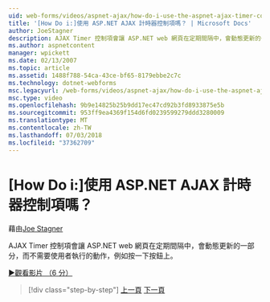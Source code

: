 ```yaml
---
uid: web-forms/videos/aspnet-ajax/how-do-i-use-the-aspnet-ajax-timer-control
title: '[How Do i:]使用 ASP.NET AJAX 計時器控制項嗎？ | Microsoft Docs'
author: JoeStagner
description: AJAX Timer 控制項會讓 ASP.NET web 網頁在定期間隔中，會動態更新的一部分，而不需要使用者執行...
ms.author: aspnetcontent
manager: wpickett
ms.date: 02/13/2007
ms.topic: article
ms.assetid: 1488f788-54ca-43ce-bf65-8179ebbe2c7c
ms.technology: dotnet-webforms
msc.legacyurl: /web-forms/videos/aspnet-ajax/how-do-i-use-the-aspnet-ajax-timer-control
msc.type: video
ms.openlocfilehash: 9b9e14825b25b9dd17ec47cd92b3fd8933875e5b
ms.sourcegitcommit: 953ff9ea4369f154d6fd0239599279ddd3280009
ms.translationtype: MT
ms.contentlocale: zh-TW
ms.lasthandoff: 07/03/2018
ms.locfileid: "37362709"
---
```

<a name="how-do-i-use-the-aspnet-ajax-timer-control"></a>[How Do i:]使用 ASP.NET AJAX 計時器控制項嗎？
====================
藉由[Joe Stagner](https://github.com/JoeStagner)

AJAX Timer 控制項會讓 ASP.NET web 網頁在定期間隔中，會動態更新的一部分，而不需要使用者執行的動作，例如按一下按鈕上。

[&#9654;觀看影片 （6 分）](https://channel9.msdn.com/Blogs/ASP-NET-Site-Videos/how-do-i-use-the-aspnet-ajax-timer-control)

> [!div class="step-by-step"]
> [上一頁](how-do-i-use-the-aspnet-ajax-roundedcorners-extender.md)
> [下一頁](how-do-i-implement-the-predictive-fetch-pattern-for-ajax.md)
